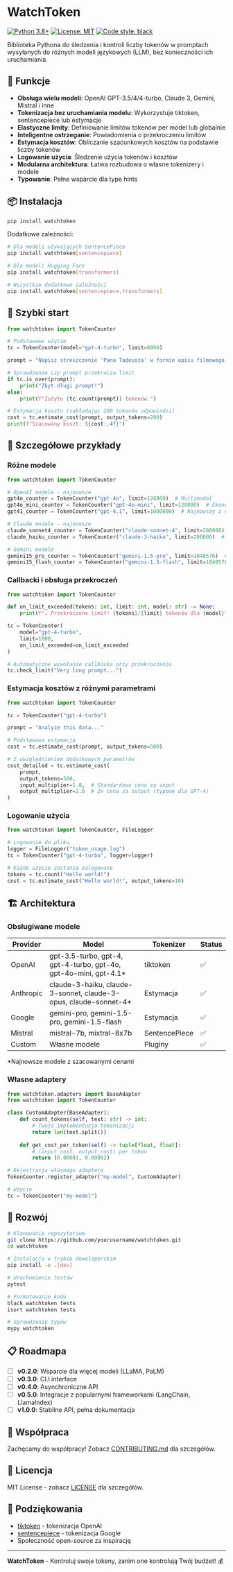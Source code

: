# WatchToken

[![Python 3.8+](https://img.shields.io/badge/python-3.8+-blue.svg)](https://www.python.org/downloads/)
[![License: MIT](https://img.shields.io/badge/License-MIT-yellow.svg)](https://opensource.org/licenses/MIT)
[![Code style: black](https://img.shields.io/badge/code%20style-black-000000.svg)](https://github.com/psf/black)

Biblioteka Pythona do śledzenia i kontroli liczby tokenów w promptach wysyłanych do różnych modeli językowych (LLM), bez konieczności ich uruchamiania.

## 🚀 Funkcje

- **Obsługa wielu modeli**: OpenAI GPT-3.5/4/4-turbo, Claude 3, Gemini, Mistral i inne
- **Tokenizacja bez uruchamiania modelu**: Wykorzystuje tiktoken, sentencepiece lub estymacje
- **Elastyczne limity**: Definiowanie limitów tokenów per model lub globalnie
- **Inteligentne ostrzeganie**: Powiadomienia o przekroczeniu limitów
- **Estymacja kosztów**: Obliczanie szacunkowych kosztów na podstawie liczby tokenów
- **Logowanie użycia**: Śledzenie użycia tokenów i kosztów
- **Modularna architektura**: Łatwa rozbudowa o własne tokenizery i modele
- **Typowanie**: Pełne wsparcie dla type hints

## 📦 Instalacja

```bash
pip install watchtoken
```

Dodatkowe zależności:
```bash
# Dla modeli używających SentencePiece
pip install watchtoken[sentencepiece]

# Dla modeli Hugging Face
pip install watchtoken[transformers]

# Wszystkie dodatkowe zależności
pip install watchtoken[sentencepiece,transformers]
```

## 🔧 Szybki start

```python
from watchtoken import TokenCounter

# Podstawowe użycie
tc = TokenCounter(model="gpt-4-turbo", limit=8000)

prompt = "Napisz streszczenie 'Pana Tadeusza' w formie opisu filmowego..."

# Sprawdzenie czy prompt przekracza limit
if tc.is_over(prompt):
    print("Zbyt długi prompt!")
else:
    print(f"Zużyto {tc.count(prompt)} tokenów.")

# Estymacja kosztu (zakładając 200 tokenów odpowiedzi)
cost = tc.estimate_cost(prompt, output_tokens=200)
print(f"Szacowany koszt: ${cost:.4f}")
```

## 📖 Szczegółowe przykłady

### Różne modele

```python
from watchtoken import TokenCounter

# OpenAI modele - najnowsze
gpt4o_counter = TokenCounter("gpt-4o", limit=128000)  # Multimodal
gpt4o_mini_counter = TokenCounter("gpt-4o-mini", limit=128000)  # Ekonomiczny
gpt41_counter = TokenCounter("gpt-4.1", limit=1000000)  # Najnowszy z dużym kontekstem

# Claude modele - najnowsze
claude_sonnet4_counter = TokenCounter("claude-sonnet-4", limit=200000)
claude_haiku_counter = TokenCounter("claude-3-haiku", limit=200000)  # Najszybszy

# Gemini modele
gemini15_pro_counter = TokenCounter("gemini-1.5-pro", limit=1048576)  # Ogromny kontekst
gemini15_flash_counter = TokenCounter("gemini-1.5-flash", limit=1048576)  # Szybki
```

### Callbacki i obsługa przekroczeń

```python
from watchtoken import TokenCounter

def on_limit_exceeded(tokens: int, limit: int, model: str) -> None:
    print(f"⚠️ Przekroczono limit! {tokens}/{limit} tokenów dla {model}")

tc = TokenCounter(
    model="gpt-4-turbo",
    limit=1000,
    on_limit_exceeded=on_limit_exceeded
)

# Automatyczne wywołanie callbacka przy przekroczeniu
tc.check_limit("Very long prompt...")
```

### Estymacja kosztów z różnymi parametrami

```python
from watchtoken import TokenCounter

tc = TokenCounter("gpt-4-turbo")

prompt = "Analyze this data..."

# Podstawowa estymacja
cost = tc.estimate_cost(prompt, output_tokens=500)

# Z uwzględnieniem dodatkowych parametrów
cost_detailed = tc.estimate_cost(
    prompt,
    output_tokens=500,
    input_multiplier=1.0,  # Standardowa cena za input
    output_multiplier=2.0  # 2x cena za output (typowe dla GPT-4)
)
```

### Logowanie użycia

```python
from watchtoken import TokenCounter, FileLogger

# Logowanie do pliku
logger = FileLogger("token_usage.log")
tc = TokenCounter("gpt-4-turbo", logger=logger)

# Każde użycie zostanie zalogowane
tokens = tc.count("Hello world!")
cost = tc.estimate_cost("Hello world!", output_tokens=10)
```

## 🏗️ Architektura

### Obsługiwane modele

| Provider | Model | Tokenizer | Status |
|----------|-------|-----------|--------|
| OpenAI | gpt-3.5-turbo, gpt-4, gpt-4-turbo, gpt-4o, gpt-4o-mini, gpt-4.1* | tiktoken | ✅ |
| Anthropic | claude-3-haiku, claude-3-sonnet, claude-3-opus, claude-sonnet-4* | Estymacja | ✅ |
| Google | gemini-pro, gemini-1.5-pro, gemini-1.5-flash | Estymacja | ✅ |
| Mistral | mistral-7b, mixtral-8x7b | SentencePiece | ✅ |
| Custom | Własne modele | Pluginy | ✅ |

*Najnowsze modele z szacowanymi cenami

### Własne adaptery

```python
from watchtoken.adapters import BaseAdapter
from watchtoken import TokenCounter

class CustomAdapter(BaseAdapter):
    def count_tokens(self, text: str) -> int:
        # Twoja implementacja tokenizacji
        return len(text.split())
    
    def get_cost_per_token(self) -> tuple[float, float]:
        # (input_cost, output_cost) per token
        return (0.00001, 0.00002)

# Rejestracja własnego adaptera
TokenCounter.register_adapter("my-model", CustomAdapter)

# Użycie
tc = TokenCounter("my-model")
```

## 🧪 Rozwój

```bash
# Klonowanie repozytorium
git clone https://github.com/yourusername/watchtoken.git
cd watchtoken

# Instalacja w trybie deweloperskim
pip install -e .[dev]

# Uruchomienie testów
pytest

# Formatowanie kodu
black watchtoken tests
isort watchtoken tests

# Sprawdzenie typów
mypy watchtoken
```

## 📋 Roadmapa

- [ ] **v0.2.0**: Wsparcie dla więcej modeli (LLaMA, PaLM)
- [ ] **v0.3.0**: CLI interface
- [ ] **v0.4.0**: Asynchroniczne API
- [ ] **v0.5.0**: Integracje z popularnymi frameworkami (LangChain, LlamaIndex)
- [ ] **v1.0.0**: Stabilne API, pełna dokumentacja

## 🤝 Współpraca

Zachęcamy do współpracy! Zobacz [CONTRIBUTING.md](CONTRIBUTING.md) dla szczegółów.

## 📄 Licencja

MIT License - zobacz [LICENSE](LICENSE) dla szczegółów.

## 🙏 Podziękowania

- [tiktoken](https://github.com/openai/tiktoken) - tokenizacja OpenAI
- [sentencepiece](https://github.com/google/sentencepiece) - tokenizacja Google
- Społeczność open-source za inspirację

---

**WatchToken** - Kontroluj swoje tokeny, zanim one kontrolują Twój budżet! 💰

